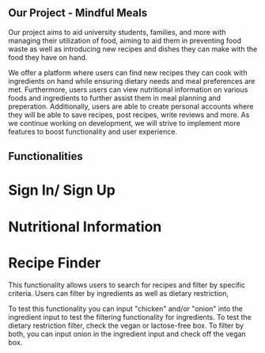 ## Our Project - Mindful Meals

Our project aims to aid university students, families, and more with managing their utilization of food, aiming to aid them in preventing food waste as well as introducing new recipes and dishes they can make with the food they have on hand.

We offer a platform where users can find new recipes they can cook with ingredients on hand while ensuring dietary needs and meal preferences are met. Furthermore, users users can view nutritional information on various foods and ingredients to further assist them in meal planning and preperation. Additionally, users are able to create personal accounts where they will be able to save recipes, post recipes, write reviews and more. As we continue working on development, we will strive to implement more features to boost functionality and user experience.

## Functionalities

# Sign In/ Sign Up

# Nutritional Information

# Recipe Finder

This functionality allows users to search for recipes and filter by specific criteria. Users can filter by ingredients as well as dietary restriction,

To test this functionality you can input "chicken" and/or "onion" into the ingredient input to test the filtering functionality for ingredients. To test the dietary restriction filter, check the vegan or lactose-free box. To filter by both, you can input onion in the ingredient input and check off the vegan box.

